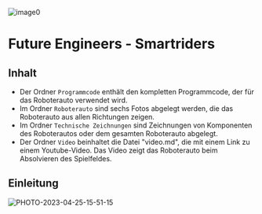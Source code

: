 ![image0](https://github.com/biswro2023/smartiecar/assets/131177565/5d9d468e-8dde-4f72-8bcc-868d23993b3d)


Future Engineers - Smartriders 
====

## Inhalt

* Der Ordner `Programmcode` enthält den kompletten Programmcode, der für das Roboterauto verwendet wird.
* Im Ordner `Roboterauto` sind sechs Fotos abgelegt werden, die das Roboterauto aus allen Richtungen zeigen.
* Im Ordner `Technische Zeichnungen` sind Zeichnungen von Komponenten des Roboterautos oder dem gesamten Roboterauto abgelegt.
* Der Ordner `Video` beinhaltet die Datei "video.md", die mit einem Link zu einem Youtube-Video. Das Video zeigt das Roboterauto beim Absolvieren des Spielfeldes.

## Einleitung

![PHOTO-2023-04-25-15-51-15](https://user-images.githubusercontent.com/131178788/235305585-3813cfa9-fe58-429f-ac3e-2bfa22f2d13f.jpg)
